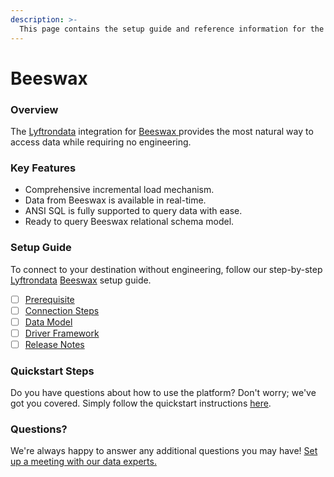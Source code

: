 ```yaml
---
description: >-
  This page contains the setup guide and reference information for the Beeswax source connector.
---
```


# Beeswax

### Overview

The [Lyftrondata](https://www.lyftrondata.com/) integration for [Beeswax](https://www.lyftrondata.com/integration/beeswax/)[ ](https://www.lyftrondata.com/integration/beeswax/)provides the most natural way to access data while requiring no engineering.

### Key Features

* Comprehensive incremental load mechanism.
* Data from Beeswax is available in real-time.&#x20;
* ANSI SQL is fully supported to query data with ease.
* Ready to query Beeswax relational schema model.

### Setup Guide

To connect to your destination without engineering, follow our step-by-step [Lyftrondata](https://www.lyftrondata.com/)  [Beeswax](https://www.lyftrondata.com/integration/beeswax/) setup guide.

* [ ] [Prerequisite](../../marketing-analytics/beeswax/prerequisite.md)
* [ ] [Connection Steps](../../marketing-analytics/beeswax/connection-steps.md)
* [ ] [Data Model](../../marketing-analytics/beeswax/data-model/)
* [ ] [Driver Framework](../../marketing-analytics/beeswax/driver-framework/)
* [ ] [Release Notes](../../marketing-analytics/beeswax/release-notes.md)

### Quickstart Steps

Do you have questions about how to use the platform? Don't worry; we've got you covered. Simply follow the quickstart instructions [here](../../../quickstart-steps.md).

### Questions? <a href="#questions" id="questions"></a>

We're always happy to answer any additional questions you may have! [Set up a meeting with our data experts.](https://www.lyftrondata.com/book-a-meeting/)

